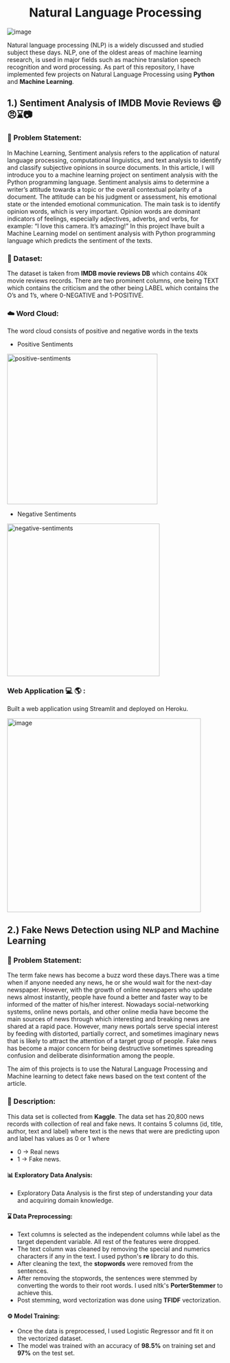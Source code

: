 # <center> Natural Language Processing </center>
![image](https://user-images.githubusercontent.com/81012989/162632188-c59c935e-d407-4ba2-9fed-3f99a0282d0a.png)

Natural language processing (NLP) is a widely discussed and studied subject these days. 
NLP, one of the oldest areas of machine learning research, is used in major fields such as machine translation speech recognition and word processing. 
As part of this repository, I have implemented few projects on Natural Language Processing using **Python** and **Machine Learning**.

## 1.) Sentiment Analysis of IMDB Movie Reviews :smile::angry:⌛:camera:
### 🧭 Problem Statement:
In Machine Learning, Sentiment analysis refers to the application of natural language processing, computational linguistics, and text analysis to identify and classify subjective opinions in source documents. In this article, I will introduce you to a machine learning project on sentiment analysis with the Python programming language. Sentiment analysis aims to determine a writer’s attitude towards a topic or the overall contextual polarity of a document. The attitude can be his judgment or assessment, his emotional state or the intended emotional communication. The main task is to identify opinion words, which is very important. Opinion words are dominant indicators of feelings, especially adjectives, adverbs, and verbs, for example: “I love this camera. It’s amazing!”
In this project Ihave built a Machine Learning model on sentiment analysis with Python programming language which predicts the sentiment of the texts.

### 🧾 Dataset:
The dataset is taken from **IMDB movie reviews DB** which contains 40k movie reviews records. There are two prominent columns, one being TEXT which contains the criticism and the other being LABEL which contains the O’s and 1’s, where 0-NEGATIVE and 1-POSITIVE.

### :cloud: Word Cloud:
The word cloud consists of positive and negative words in the texts
* Positive Sentiments 
<img width="350" alt="positive-sentiments" src="https://user-images.githubusercontent.com/81012989/159269353-e922cbd2-b3dd-4e16-9d54-2817bbd10644.png">

* Negative Sentiments
<img width="355" alt="negative-sentiments" src="https://user-images.githubusercontent.com/81012989/159269374-5b99dc3a-0020-40d4-81a5-5f29aca929ac.png">

### Web Application :computer: :earth_americas: : 
Built a web application using Streamlit and deployed on Heroku.

<img width="451" alt="image" src="https://user-images.githubusercontent.com/81012989/159292592-756f3f43-b58c-4d1f-86d7-18faac38ee84.png">

## 2.) Fake News Detection using NLP and Machine Learning

### 🧭 Problem Statement:
The term fake news has become a buzz word these days.There was a time when if anyone needed any news, he or she would wait for the next-day newspaper. However, with the growth of online newspapers who update news almost instantly, people have found a better and faster way to be informed of the matter of his/her interest. Nowadays social-networking systems, online news portals, and other online media have become the main sources of news through which interesting and breaking news are shared at a rapid pace. However, many news portals serve special interest by feeding with distorted, partially correct, and sometimes imaginary news that is likely to attract the attention of a target group of people. Fake news has become a major concern for being destructive sometimes spreading confusion and deliberate disinformation among the people.

The aim of this projects is to use the Natural Language Processing and Machine learning to detect fake news based on the text content of the article.


### 🧾 Description:
This data set is collected from **Kaggle**. The data set has 20,800 news records with collection of real and fake news. It contains 5 columns (id, title, author, text and label) where text is the news that were are predicting upon and label has values as 0 or 1 where
* 0 -> Real news
* 1 -> Fake news.

#### 📊 Exploratory Data Analysis:
* Exploratory Data Analysis is the first step of understanding your data and acquiring domain knowledge.

#### ⌛ Data Preprocessing:
* Text columns is selected as the independent columns while label as the target dependent variable. All rest of the features were dropped.
* The text column was cleaned by removing the special and numerics characters if any in the text. I used python's **re** library to do this.
* After cleaning the text, the **stopwords** were removed from the sentences.
* After removing the stopwords, the sentences were stemmed by converting the words to their root words. I used nltk's **PorterStemmer** to achieve this.
* Post stemming, word vectorization was done using **TFIDF** vectorization.

#### ⚙ Model Training:
* Once the data is preprocessed, I used Logistic Regressor and fit it on the vectorized dataset.
* The model was trained with an accuracy of **98.5%** on training set and **97%** on the test set.


